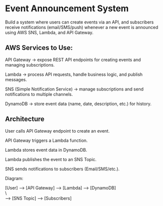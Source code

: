 # Event Announcement System
Build a system where users can create events via an API, and subscribers receive notifications (email/SMS/push) whenever a new event is announced using AWS SNS, Lambda, and API Gateway.       

## AWS Services to Use:

API Gateway → expose REST API endpoints for creating events and managing subscriptions.

Lambda → process API requests, handle business logic, and publish messages.

SNS (Simple Notification Service) → manage subscriptions and send notifications to multiple channels.

DynamoDB → store event data (name, date, description, etc.) for history.      


## Architecture

User calls API Gateway endpoint to create an event.         

API Gateway triggers a Lambda function.         

Lambda stores event data in DynamoDB.         

Lambda publishes the event to an SNS Topic.       

SNS sends notifications to subscribers (Email/SMS/etc.).       


Diagram:          

[User] --> [API Gateway] --> [Lambda] --> [DynamoDB]         
                                      \         
                                       --> [SNS Topic] --> [Subscribers]            


